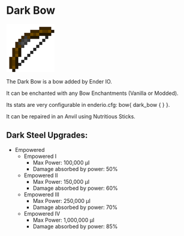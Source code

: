 # Dark Bow
![](renders/dark_steel_bow.png)

The Dark Bow is a bow added by Ender IO.

It can be enchanted with any Bow Enchantments (Vanilla or Modded).

Its stats are very configurable in enderio.cfg: bow{ dark_bow { } }.

It can be repaired in an Anvil using Nutritious Sticks.

## Dark Steel Upgrades:

* Empowered
  - Empowered I
    * Max Power: 100,000 µI
    * Damage absorbed by power: 50%
  - Empowered II
    * Max Power: 150,000 µI
    * Damage absorbed by power: 60%
  - Empowered III
    * Max Power: 250,000 µI
    * Damage absorbed by power: 70%
  - Empowered IV
    * Max Power: 1,000,000 µI
    * Damage absorbed by power: 85%
